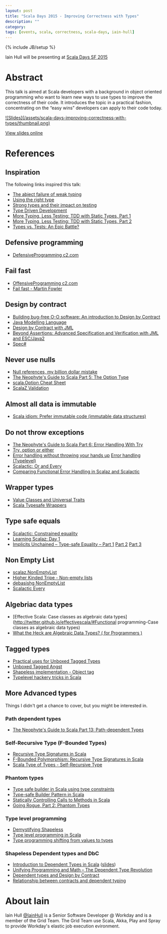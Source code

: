 ```yaml
---
layout: post
title: "Scala Days 2015 - Improving Correctness with Types"
description: ""
category:
tags: [events, scala, correctness, scala-days, iain-hull]
---
```

{% include JB/setup %}

Iain Hull will be presenting at [Scala Days SF 2015](http://event.scaladays.org/scaladays-sanfran-2015#!#schedulePopupExtras-6553) 

# Abstract

This talk is aimed at Scala developers with a background in object oriented programming who want to learn new ways to use types to improve the correctness of their code. It introduces the topic in a practical fashion, concentrating on the “easy wins” developers can apply to their code today.

<a href="http://www.slideshare.net/IainHull/improving-correctness-with-types">
![Slides](/assets/scala-days-improving-correctness-with-types/thumbnail.png)
</a>

[View slides online](http://www.slideshare.net/IainHull/improving-correctness-with-types)

# References

## Inspiration

The following links inspired this talk:

* [The abject failure of weak typing](http://techblog.realestate.com.au/the-abject-failure-of-weak-typing/)
* [Using the right type](http://like-a-boss.net/2014/05/11/using-the-right-type.html)
* [Strong types and their impact on testing](http://levinotik.com/strong-types-and-their-impact-on-testing/)
* [Type Driven Development](http://www.slideshare.net/mproch/booster-conf?next_slideshow=1)
* [More Typing, Less Testing: TDD with Static Types, Part 1](http://spin.atomicobject.com/2014/12/09/typed-language-tdd-part1/)
* [More Typing, Less Testing: TDD with Static Types, Part 2](http://spin.atomicobject.com/2014/12/10/typed-language-tdd-part2/)
* [Types vs. Tests: An Epic Battle?](http://www.infoq.com/presentations/Types-Tests)

<!--more-->

## Defensive programming

* [DefensiveProgramming c2.com](http://c2.com/cgi/wiki?DefensiveProgramming)

## Fail fast

* [OffensiveProgramming c2.com](http://c2.com/cgi/wiki?OffensiveProgramming)
* [Fail fast - Martin Fowler](http://www.martinfowler.com/ieeeSoftware/failFast.pdf)

## Design by contract

* [Building bug-free O-O software: An introduction to Design by Contract](https://archive.eiffel.com/doc/manuals/technology/contract/)
* [Java Modelling Language](http://www.eecs.ucf.edu/~leavens/JML/index.shtml)
* [Design by Contract with JML](http://www.jmlspecs.org/jmldbc.pdf)
* [Beyond Assertions: Advanced Specification and Verification with JML and ESC/Java2](http://www.eecs.ucf.edu/~leavens/JML/fmco.pdf)
* [Spec#](http://research.microsoft.com/apps/mobile/showpage.aspx?page=/en-us/projects/specsharp/)

## Never use nulls

* [Null references, my billion dollar mistake](http://www.infoq.com/presentations/Null-References-The-Billion-Dollar-Mistake-Tony-Hoare)
* [The Neophyte's Guide to Scala Part 5: The Option Type](http://danielwestheide.com/blog/2012/12/19/the-neophytes-guide-to-scala-part-5-the-option-type.html)
* [scala.Option Cheat Sheet](http://tonymorris.github.io/blog/posts/scalaoption-cheat-sheet/)
* [ScalaZ Validation](http://eed3si9n.com/learning-scalaz/Validation.html)

## Almost all data is immutable

* [Scala idiom: Prefer immutable code (immutable data structures)](http://alvinalexander.com/scala/scala-idiom-immutable-code-functional-programming-immutability)

## Do not throw exceptions

* [The Neophyte's Guide to Scala Part 6: Error Handling With Try](http://danielwestheide.com/blog/2012/12/26/the-neophytes-guide-to-scala-part-6-error-handling-with-try.html)
* [Try, option or either](http://blog.xebia.com/2015/02/18/try-option-or-either/)
* [Error handling without throwing your hands up](http://underscore.io/blog/posts/2015/02/13/error-handling-without-throwing-your-hands-up.html)
[Error handling (Typelevel)](http://typelevel.org/blog/2014/02/21/error-handling.html)
* [Scalactic: Or and Every](http://www.scalactic.org/user_guide/OrAndEvery)
* [Comparing Functional Error Handling in Scalaz and Scalactic](https://thenewcircle.com/s/post/1704/comparing_functional_error_handling_in_scalaz_and_scalactic)

## Wrapper types

* [Value Classes and Universal Traits](http://docs.scala-lang.org/overviews/core/value-classes.html)
* [Scala Typesafe Wrappers](http://workday.github.io/scala/2015/02/05/scala-typesafe-wrappers/)

## Type safe equals

* [Scalactic: Constrained equality](http://www.scalactic.org/user_guide/ConstrainedEquality)
* [Learning Scalaz: Day 1](http://eed3si9n.com/learning-scalaz-day1)
* [Implicits Unchained – Type-safe Equality – Part 1](http://hseeberger.github.io/blog/2013/05/30/implicits-unchained-type-safe-equality-part1/) [Part 2](http://hseeberger.github.io/blog/2013/05/31/implicits-unchained-type-safe-equality-part2/) [Part 3](http://hseeberger.github.io/blog/2013/06/01/implicits-unchained-type-safe-equality-part3/)
 
## Non Empty List 

* [scalaz.NonEmptyList](http://docs.typelevel.org/api/scalaz/nightly/index.html#scalaz.NonEmptyList)
* [Higher Kinded Tripe - Non-empty lists](https://higherkindedtripe.wordpress.com/2012/03/10/non-empty-lists/)
* [debasishg NonEmptyList](https://twitter.com/debasishg/status/567369365977190402)
* [Scalactic Every](http://doc.scalatest.org/2.2.4/org/scalactic/Every.html)


## Algebriac data types

* [Effective Scala: Case classes as algebraic data types](http://twitter.github.io/effectivescala/#Functional programming-Case classes as algebraic data types)
* [What the Heck are Algebraic Data Types? ( for Programmers )](http://merrigrove.blogspot.de/2011/12/another-introduction-to-algebraic-data.html)

## Tagged types

*	[Practical uses for Unboxed Tagged Types](http://etorreborre.blogspot.ie/2011/11/practical-uses-for-unboxed-tagged-types.html)
*	[Unboxed Tagged Angst](http://noelwelsh.com/programming/2014/01/29/unboxed-tagged-angst/)
*	[Shapeless implementation - Object tag](https://github.com/milessabin/shapeless/blob/master/core/src/main/scala/shapeless/typeoperators.scala)
*	[Typelevel hackery tricks in Scala](http://www.folone.info/blog/Typelevel-Hackery/)


## More Advanced types

Things I didn't get a chance to cover, but you might be interested in.

###	Path dependent types

* [The Neophyte's Guide to Scala Part 13: Path-dependent Types](http://danielwestheide.com/blog/2013/02/13/the-neophytes-guide-to-scala-part-13-path-dependent-types.html)

### Self-Recursive Type (F-Bounded Types)

* [Recursive Type Signatures in Scala](http://blog.originate.com/blog/2014/02/27/types-inside-types-in-scala/)
* [F-Bounded Polymorphism: Recursive Type Signatures in Scala](https://thenewcircle.com/s/post/1717/f_bounded_polymorphism_marconi_lanna_video)
* [Scala Type of Types - Self-Recursive Type](http://ktoso.github.io/scala-types-of-types/#self-recursive-type)

###	Phantom types

* [Type safe builder in Scala using type constraints](http://www.tikalk.com/java/type-safe-builder-scala-using-type-constraints/)
* [Type-safe Builder Pattern in Scala](http://blog.rafaelferreira.net/2008/07/type-safe-builder-pattern-in-scala.html)
* [Statically Controlling Calls to Methods in Scala](http://www.blumenfeld-maso.com/2011/05/statically-controlling-calls-to-methods-in-scala/)
* [Going Rogue, Part 2: Phantom Types](http://engineering.foursquare.com/2011/01/31/going-rogue-part-2-phantom-types/)

### Type level programming

* [Demystifying Shapeless](http://www.slideshare.net/roeschinc/scala-bythebay)
* [Type level programming in Scala]( https://apocalisp.wordpress.com/2010/06/08/type-level-programming-in-scala/)
* [Type programming shifting from values to types]( http://proseand.co.nz/2014/02/17/type-programming-shifting-from-values-to-types/)

### Shapeless Dependent types and DbC 

* [Introduction to Dependent Types in Scala](https://www.hakkalabs.co/articles/introduction-dependent-types-scala) ([slides](http://wheaties.github.io/Presentations/Scala-Dep-Types/dependent-types.html#/))
* [Unifying Programming and Math – The Dependent Type Revolution](http://spin.atomicobject.com/2012/11/11/unifying-programming-and-math-the-dependent-type-revolution/)
* [Dependent types and Design by Contract](https://groups.google.com/forum/#!topic/shapeless-dev/noxeeUVIgv8)
* [Relationship between contracts and dependent typing](http://cstheory.stackexchange.com/questions/5228/relationship-between-contracts-and-dependent-typing)

# About Iain

Iain Hull [@IainHull](http://twitter.com/IainHull) is a
Senior Software Developer @ Workday and is a member of the Grid Team.
The Grid Team use Scala, Akka, Play and Spray to provide Workday's elastic job
execution evironment.

